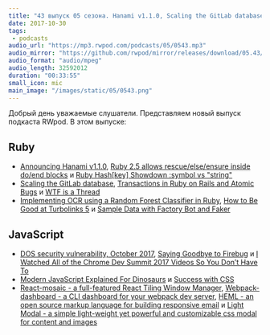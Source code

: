 ```yaml
---
title: "43 выпуск 05 сезона. Hanami v1.1.0, Scaling the GitLab database, Modern JavaScript Explained For Dinosaurs, React-mosaic, HEML и прочее"
date: 2017-10-30
tags:
 - podcasts
audio_url: "https://mp3.rwpod.com/podcasts/05/0543.mp3"
audio_mirror: "https://github.com/rwpod/mirror/releases/download/05.43/0543.mp3"
audio_format: "audio/mpeg"
audio_length: 32592012
duration: "00:33:55"
small_icon: mic
main_image: "/images/static/05/0543.png"
---
```


Добрый день уважаемые слушатели. Представляем новый выпуск подкаста RWpod. В этом выпуске:

## Ruby

 - [Announcing Hanami v1.1.0](http://hanamirb.org/blog/2017/10/25/annoucing-hanami-110.html), [Ruby 2.5 allows rescue/else/ensure inside do/end blocks](https://blog.bigbinary.com/2017/10/24/ruby-2.5-allows-rescue-inside-do-end-blocks) и [Ruby Hash[key] Showdown :symbol vs "string"](https://medium.com/@gorbikoff/ruby-hash-key-showdown-symbol-vs-string-c0655afbcfca)
 - [Scaling the GitLab database](https://about.gitlab.com/2017/10/02/scaling-the-gitlab-database/), [Transactions in Ruby on Rails and Atomic Bugs](https://ksylvest.com/posts/2017-10-27/transactions-in-ruby-on-rails-and-atomic-bugs) и [WTF is a Thread](https://www.schneems.com/2017/10/23/wtf-is-a-thread/)
 - [Implementing OCR using a Random Forest Classifier in Ruby](https://www.practicalai.io/implementing-ocr-using-random-forest-classifier-ruby/), [How to Be Good at Turbolinks 5](https://chase.pursu.es/how-to-be-good-at-turbolinks-5.html) и [Sample Data with Factory Bot and Faker](https://www.driftingruby.com/episodes/sample-data-with-factory-bot-and-faker)

## JavaScript

 - [DOS security vulnerability, October 2017](https://nodejs.org/en/blog/vulnerability/oct-2017-dos/), [Saying Goodbye to Firebug](https://hacks.mozilla.org/2017/10/saying-goodbye-to-firebug/) и [I Watched All of the Chrome Dev Summit 2017 Videos So You Don’t Have To](https://redfin.engineering/i-watched-all-of-the-chrome-dev-summit-2017-videos-so-you-dont-have-to-9b62a593c3cb)
 - [Modern JavaScript Explained For Dinosaurs](https://medium.com/@peterxjang/modern-javascript-explained-for-dinosaurs-f695e9747b70) и [Success with CSS](https://medium.com/samsung-internet-dev/success-with-css-33215f481422)
 - [React-mosaic - a full-featured React Tiling Window Manager](https://palantir.github.io/react-mosaic/), [Webpack-dashboard - a CLI dashboard for your webpack dev server](https://github.com/FormidableLabs/webpack-dashboard), [HEML - an open source markup language for building responsive email](https://heml.io/) и [Light Modal - a simple light-weight yet powerful and customizable css modal for content and images](https://hunzaboy.github.io/Light-Modal/)

<!--more-->

